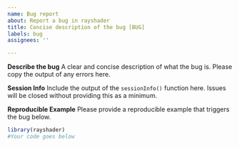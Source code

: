 ```yaml
---
name: Bug report
about: Report a bug in rayshader
title: Concise description of the bug [BUG]
labels: bug
assignees: ''

---
```


**Describe the bug**
A clear and concise description of what the bug is. Please copy the output of any errors here. 

**Session Info**
Include the output of the `sessionInfo()` function here. Issues will be closed without providing this as a minimum.

**Reproducible Example**
Please provide a reproducible example that triggers the bug below. 

```r
library(rayshader)
#Your code goes below

```

